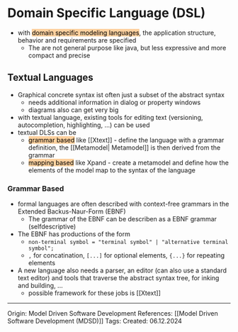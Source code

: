 # Domain Specific Language (DSL)

- with <mark style="background: #FFB86CA6;">domain specific modeling languages</mark>, the application structure, behavior and requirements are specified
	- The are not general purpose like java, but less expressive and more compact and precise

## Textual Languages

- Graphical concrete syntax ist often just a subset of the abstract syntax
	- needs additional information in dialog or property windows
	- diagrams also can get very big
- with textual language, existing tools for editing text (versioning, autocompletion, highlighting, ...) can be used
- textual DLSs can be 
	- <mark style="background: #FFB86CA6;">grammar based</mark> like [[Xtext]] - define the language with a grammar definition, the [[Metamodel| Metamodel]] is then derived from the grammar
	- <mark style="background: #FFB86CA6;">mapping based</mark> like Xpand - create a metamodel and define how the elements of the model map to the syntax of the language 

### Grammar Based

- formal languages are often described with context-free grammars in the Extended Backus-Naur-Form (EBNF)
	- The grammar of the EBNF can be describen as a EBNF grammar (selfdescriptive)
- The EBNF has productions of the form
	- `non-terminal symbol = "terminal symbol" | "alternative terminal symbol";`
	- `,` for concatination, `[...]` for optional elements, `{...}` for repeating elements
- A new language also needs a parser, an editor (can also use a standard text editor) and tools that traverse the abstract syntax tree, for inking and building, ...
	- possible framework for these jobs is [[Xtext]]

---

Origin: Model Driven Software Development
References: [[Model Driven Software Development (MDSD)]]
Tags: 
Created: 06.12.2024

